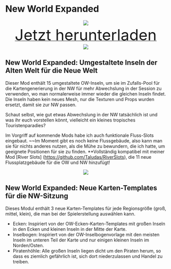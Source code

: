 # New World Expanded

<div align=center><img src="_media/Anno1800/mod_banners/NWExpanded/thumbnail.png"/></div>

<div align=center><a href="https://g-4169.modapi.io/v1/games/4169/mods/3227075/files/4216589/download"> <font size="40">Jetzt herunterladen</font></a></div>


<div align=center><img src="_media/Anno1800/mod_banners/NWExpanded/banner1.png"/></div>

## New World Expanded: Umgestaltete Inseln der Alten Welt für die Neue Welt
Dieser Mod enthält 15 umgestaltete OW-Inseln, um sie im Zufalls-Pool für die Kartengenerierung in der NW für mehr Abwechslung in der Session zu verwenden, wo man normalerweise immer wieder die gleichen Inseln findet. Die Inseln haben kein neues Mesh, nur die Texturen und Props wurden ersetzt, damit sie zur NW passen.

Schaut selbst, wie gut etwas Abwechslung in der NW tatsächlich ist und was ihr euch vorstellen könnt, vielleicht ein kleines tropisches Touristenparadies?

Im Vorgriff auf kommende Mods habe ich auch funktionale Fluss-Slots eingebaut. ~~Im Moment gibt es noch keine Flussgebäude, also kann man sie für nichts anderes nutzen, als die Mühe zu bewundern, die ich hatte, um geeignete Positionen für sie zu finden. **Vollständig kompatibel mit meiner Mod [River Slots] (https://github.com/Taludas/RiverSlots), die 11 neue Flussplatzgebäude für die OW und NW hinzufügt!

<div align=center><img src="_media/Anno1800/mod_banners/NWExpanded/banner2.png"/></div>

## New World Expanded: Neue Karten-Templates für die NW-Sitzung
Dieses Modul enthält 3 neue Karten-Templates für jede Regionsgröße (groß, mittel, klein), die man bei der Spielerstellung auswählen kann.
- Ecken: Inspiriert von der OW-Ecken-Karten-Templates mit großen Inseln in den Ecken und kleinen Inseln in der Mitte der Karte.
- Inselbogen: Inspiriert von der OW-Inselbogenvorlage mit den meisten Inseln im unteren Teil der Karte und nur einigen kleinen Inseln im Norden/Osten.
- Piratenhöhle: Alle großen Inseln liegen dicht um den Piraten herum, so dass es ziemlich gefährlich ist, sich dort niederzulassen und Handel zu treiben.